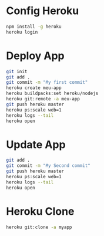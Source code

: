 # Config Heroku
```bash
npm install -g heroku
heroku login
```
# Deploy App

```bash
git init
git add .
git commit -m "My first commit"
heroku create meu-app 
heroku buildpacks:set heroku/nodejs
heroku git:remote -a meu-app
git push heroku master
heroku ps:scale web=1
heroku logs --tail
heroku open
```
# Update App

```bash
git add .
git commit -m "My Second commit"
git push heroku master
heroku ps:scale web=1
heroku logs --tail
heroku open
```

# Heroku Clone
```bash
heroku git:clone -a myapp
```
